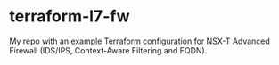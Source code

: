 # terraform-l7-fw

My repo with an example Terraform configuration for NSX-T Advanced Firewall (IDS/IPS, Context-Aware Filtering and FQDN).
